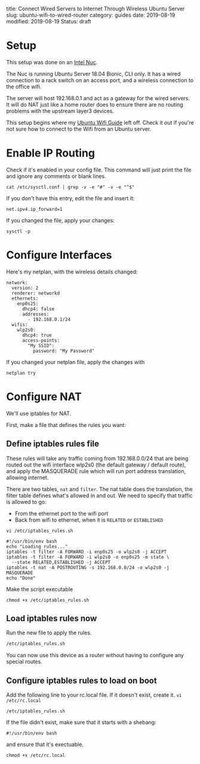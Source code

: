 title: Connect Wired Servers to Internet Through Wireless Ubuntu Server
slug: ubuntu-wifi-to-wired-router
category: guides
date: 2019-08-19
modified: 2019-08-19
Status: draft

# Setup
This setup was done on an [Intel Nuc](https://www.intel.ca/content/www/ca/en/products/boards-kits/nuc.html).

The Nuc is running Ubuntu Server 18.04 Bionic, CLI only. It has a wired
connection to a rack switch on an access port, and a wireless connection to the
office wifi.

The server will host 192.168.0.1 and act as a gateway for the wired servers.
It will do NAT just like a home router does to ensure there are no routing
problems with the upstream layer3 devices.

This setup begins where my [Ubuntu Wifi Guide](ubuntu-bionic-wifi) left off.
Check it out if you're not sure how to connect to the Wifi from an Ubuntu
server.


# Enable IP Routing
Check if it's enabled in your config file. This command will just print the
file and ignore any comments or blank lines.
```
cat /etc/sysctl.conf | grep -v -e "#" -v -e "^$"
```

If you don't have this entry, edit the file and insert it:
```
net.ipv4.ip_forward=1
```

If you changed the file, apply your changes:
```
sysctl -p
```


# Configure Interfaces
Here's my netplan, with the wireless details changed:
```
network:
  version: 2
  renderer: networkd
  ethernets:
    enp0s25:
      dhcp4: false
      addresses:
        - 192.168.0.1/24
  wifis:
    wlp2s0:
      dhcp4: true
      access-points:
        "My SSID":
          password: "My Password"
```

If you changed your netplan file, apply the changes with
```
netplan try
```


# Configure NAT
We'll use iptables for NAT.

First, make a file that defines the rules you want:

## Define iptables rules file

These rules will take any traffic coming from 192.168.0.0/24 that are being
routed out the wifi interface wlp2s0 (the default gateway / default route), and
apply the MASQUERADE rule which will run port address translation, allowing
internet.

There are two tables, `nat` and `filter`. The nat table does the translation,
the filter table defines what's allowed in and out. We need to specify that
traffic is allowed to go:
- From the ethernet port to the wifi port
- Back from wifi to ethernet, when it is `RELATED` or `ESTABLISHED`


`vi /etc/iptables_rules.sh`
```
#!/usr/bin/env bash
echo "Loading rules..."
iptables -t filter -A FORWARD -i enp0s25 -o wlp2s0 -j ACCEPT
iptables -t filter -A FORWARD -i wlp2s0 -o enp0s25 -m state \
  --state RELATED,ESTABLISHED -j ACCEPT
iptables -t nat -A POSTROUTING -s 192.168.0.0/24 -o wlp2s0 -j MASQUERADE
echo "Done"
```

Make the script executable
```
chmod +x /etc/iptables_rules.sh
```

## Load iptables rules now
Run the new file to apply the rules.
```bash
/etc/iptables_rules.sh
```

You can now use this device as a router without having to configure any special
routes.


## Configure iptables rules to load on boot
Add the following line to your rc.local file. If it doesn't exist, create it.
`vi /etc/rc.local`
```
/etc/iptables_rules.sh
```

If the file didn't exist, make sure that it starts with a shebang:
```
#!/usr/bin/env bash
```
and ensure that it's exectuable.
```
chmod +x /etc/rc.local
```
